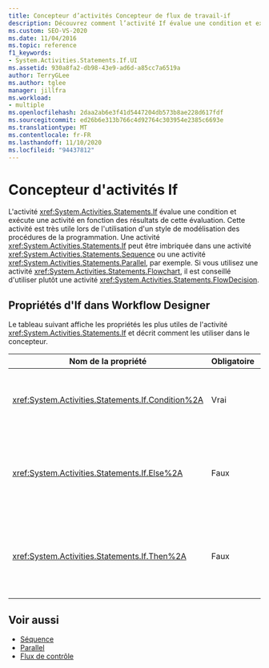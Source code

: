 ```yaml
---
title: Concepteur d’activités Concepteur de flux de travail-if
description: Découvrez comment l’activité If évalue une condition et exécute une activité en fonction des résultats de cette évaluation.
ms.custom: SEO-VS-2020
ms.date: 11/04/2016
ms.topic: reference
f1_keywords:
- System.Activities.Statements.If.UI
ms.assetid: 930a8fa2-db98-43e9-ad6d-a85cc7a6519a
author: TerryGLee
ms.author: tglee
manager: jillfra
ms.workload:
- multiple
ms.openlocfilehash: 2daa2ab6e3f41d5447204db573b8ae228d617fdf
ms.sourcegitcommit: ed26b6e313b766c4d92764c303954e2385c6693e
ms.translationtype: MT
ms.contentlocale: fr-FR
ms.lasthandoff: 11/10/2020
ms.locfileid: "94437812"
---
```

# <a name="if-activity-designer"></a>Concepteur d'activités If

L'activité <xref:System.Activities.Statements.If> évalue une condition et exécute une activité en fonction des résultats de cette évaluation. Cette activité est très utile lors de l'utilisation d'un style de modélisation des procédures de la programmation. Une activité <xref:System.Activities.Statements.If> peut être imbriquée dans une activité <xref:System.Activities.Statements.Sequence> ou une activité <xref:System.Activities.Statements.Parallel>, par exemple. Si vous utilisez une activité <xref:System.Activities.Statements.Flowchart>, il est conseillé d'utiliser plutôt une activité <xref:System.Activities.Statements.FlowDecision>.

## <a name="if-properties-in-the-workflow-designer"></a>Propriétés d'If dans Workflow Designer

Le tableau suivant affiche les propriétés les plus utiles de l'activité <xref:System.Activities.Statements.If> et décrit comment les utiliser dans le concepteur.

|Nom de la propriété|Obligatoire|Usage|
|-|--------------|-|
|<xref:System.Activities.Statements.If.Condition%2A>|Vrai|Condition qui détermine l'activité enfant à exécuter. Pour définir le <xref:System.Activities.Statements.If.Condition%2A> , tapez une expression Visual Basic dans la zone **condition** sur le concepteur d’activités **If** ou dans la grille des propriétés.|
|<xref:System.Activities.Statements.If.Else%2A>|Faux|Activité à exécuter si a la <xref:System.Activities.Statements.If.Condition%2A> **valeur false**. Pour ajouter une activité qui est exécutée par la <xref:System.Activities.Statements.If.Else%2A> branche, déplacez une activité de la boîte **à outils** vers la zone **else** sur le concepteur d’activités **If** avec le texte d’indication « déposer l’activité ici ».|
|<xref:System.Activities.Statements.If.Then%2A>|Faux|Activité à exécuter si la <xref:System.Activities.Statements.If.Condition%2A> propriété a la **valeur true**. Pour ajouter une activité qui est exécutée par la <xref:System.Activities.Statements.If.Then%2A> branche, déplacez une activité de la boîte **à outils** vers la zone **Then** sur le concepteur d’activités **If** avec le texte d’indication « déposer l’activité ici ».|

## <a name="see-also"></a>Voir aussi

- [Séquence](../workflow-designer/sequence-activity-designer.md)
- [Parallel](../workflow-designer/parallel-activity-designer.md)
- [Flux de contrôle](../workflow-designer/control-flow-activity-designers.md)
